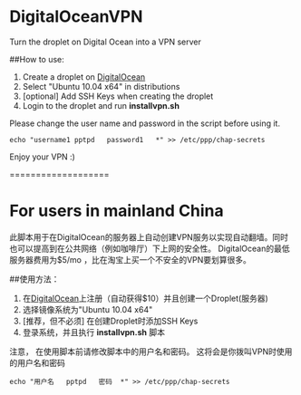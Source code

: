 DigitalOceanVPN
===============

Turn the droplet on Digital Ocean into a VPN server

##How to use:

1. Create a droplet on [DigitalOcean](https://www.digitalocean.com/?refcode=8cb201825379)
2. Select "Ubuntu 10.04 x64" in distributions
3. [optional] Add SSH Keys when creating the droplet
4. Login to the droplet and run **installvpn.sh**

Please change the user name and password in the script before using it.

```
echo "username1	pptpd	password1	*" >> /etc/ppp/chap-secrets
```

Enjoy your VPN :)


===================

# For users in mainland China

此脚本用于在DigitalOcean的服务器上自动创建VPN服务以实现自动翻墙。同时也可以提高到在公共网络（例如咖啡厅）下上网的安全性。
DigitalOcean的最低服务器费用为$5/mo ，比在淘宝上买一个不安全的VPN要划算很多。

##使用方法：

1. 在[DigitalOcean](https://www.digitalocean.com/?refcode=8cb201825379)上注册（自动获得$10）并且创建一个Droplet(服务器) 
2. 选择镜像系统为"Ubuntu 10.04 x64"
3. [推荐，但不必须] 在创建Droplet时添加SSH Keys
4. 登录系统，并且执行 **installvpn.sh** 脚本

注意， 在使用脚本前请修改脚本中的用户名和密码。 这将会是你拨叫VPN时使用的用户名和密码

```
echo "用户名	pptpd	密码	*" >> /etc/ppp/chap-secrets
```


